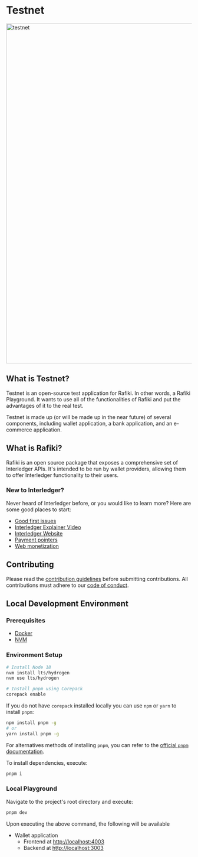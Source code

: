 # Testnet

<img width="920" alt="testnet" src="https://user-images.githubusercontent.com/117268143/220323531-538238d2-f538-4ed5-be97-163e28ebc48f.jpg">

## What is Testnet?

Testnet is an open-source test application for Rafiki. In other words, a Rafiki Playground.
It wants to use all of the functionalities of Rafiki and put the advantages of it to the real test.

Testnet is made up (or will be made up in the near future) of several components, including wallet application,
a bank application, and an e-commerce application.

## What is Rafiki?

Rafiki is an open source package that exposes a comprehensive set of
Interledger APIs. It's intended to be run by wallet providers, allowing them to
offer Interledger functionality to their users.

### New to Interledger?

Never heard of Interledger before, or you would like to learn more? Here are some good places to start:

- [Good first issues](https://github.com/interledger/testnet/contribute)
- [Interledger Explainer Video](https://twitter.com/Interledger/status/1567916000074678272)
- [Interledger Website](https://interledger.org/rfcs/0027-interledger-protocol-4/)
- [Payment pointers](https://paymentpointers.org/)
- [Web monetization](https://webmonetization.org/)

## Contributing

Please read the [contribution guidelines](.github/contributing.md) before submitting contributions. All contributions must adhere to our [code of conduct](.github/CODE_OF_CONDUCT.md).

## Local Development Environment

### Prerequisites

- [Docker](https://docs.docker.com/get-docker/)
- [NVM](https://github.com/nvm-sh/nvm)

### Environment Setup

```sh
# Install Node 18
nvm install lts/hydrogen
nvm use lts/hydrogen

# Install pnpm using Corepack
corepack enable
```

If you do not have `corepack` installed locally you can use `npm` or `yarn` to install `pnpm`:

```sh
npm install pnpm -g
# or
yarn install pnpm -g
```

For alternatives methods of installing `pnpm`, you can refer to the [official `pnpm` documentation](https://pnpm.io/installation).

To install dependencies, execute:

```sh
pnpm i
```

### Local Playground

Navigate to the project's root directory and execute:

```sh
pnpm dev
```

Upon executing the above command, the following will be available
* Wallet application
    * Frontend at [http://localhost:4003](http://localhost:4003)
    * Backend at [http://localhost:3003](http://localhost:3003)
